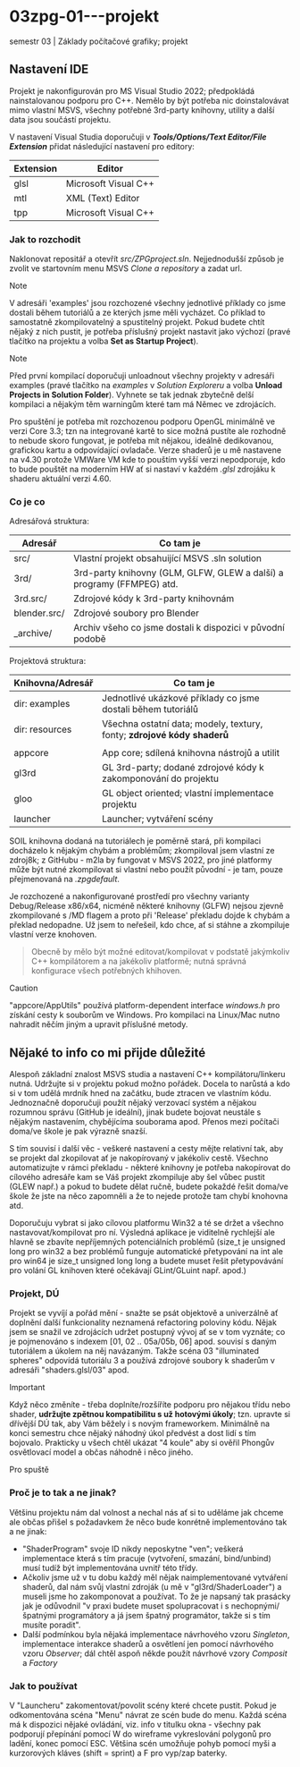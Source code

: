 # 03zpg-01---projekt
semestr 03 | Základy počítačové grafiky; projekt

## Nastavení IDE
Projekt je nakonfigurován pro MS Visual Studio 2022; předpokládá nainstalovanou podporu pro C++. Nemělo by být potřeba nic doinstalovávat mimo vlastní MSVS, všechny potřebné 3rd-party knihovny, utility a další data jsou součástí projektu.

V nastavení Visual Studia doporučuji v ***Tools/Options/Text Editor/File Extension*** přidat následující nastavení pro editory:

| Extension | Editor               |
|-----------|----------------------|
| glsl	    | Microsoft Visual C++ |
| mtl       | XML (Text) Editor    |
| tpp       | Microsoft Visual C++ |

### Jak to rozchodit
Naklonovat repositář a otevřít _src/ZPGproject.sln_. Nejjednodušší způsob je zvolit ve startovním menu MSVS _Clone a repository_ a zadat url.

> [!NOTE]
> V adresáři 'examples' jsou rozchozené všechny jednotlivé příklady co jsme dostali během tutoriálů a ze kterých jsme měli vycházet. Co příklad to samostatně zkompilovatelný a spustitelný projekt. Pokud budete chtít nějaký z nich pustit, je potřeba příslušný projekt nastavit jako výchozí (pravé tlačítko na projektu a volba **Set as Startup Project**).

> [!NOTE]
Před první kompilací doporučuji unloadnout všechny projekty v adresáři examples (pravé tlačítko na _examples_ v _Solution Exploreru_ a volba **Unload Projects in Solution Folder**). Vyhnete se tak jednak zbytečně delší kompilaci a nějakým těm warningům které tam má Němec ve zdrojácích.

Pro spuštění je potřeba mít rozchozenou podporu OpenGL minimálně ve verzi Core 3.3; tzn na integrované kartě to sice možná pustíte ale rozhodně to nebude skoro fungovat, je potřeba mít nějakou, ideálně dedikovanou, grafickou kartu a odpovídající ovladače. Verze shaderů je u mě nastavene na v4.30 protože VMWare VM kde to pouštím vyšší verzi nepodporuje, kdo to bude pouštět na moderním HW ať si nastaví v každém _.glsl_ zdrojáku k shaderu aktuální verzi 4.60.

### Co je co
Adresářová struktura:

| Adresář      | Co tam je                                                             |
|--------------|-----------------------------------------------------------------------|
| src/	       | Vlastní projekt obsahuijící MSVS .sln solution                        |
| 3rd/         | 3rd-party knihovny (GLM, GLFW, GLEW a další) a programy (FFMPEG) atd. |
| 3rd.src/     | Zdrojové kódy k 3rd-party knihovnám                                   |
| blender.src/ | Zdrojové soubory pro Blender                                          |
| _archive/    | Archiv všeho co jsme dostali k dispozici v původní podobě             |

Projektová struktura:

| Knihovna/Adresář | Co tam je                                                               |
|------------------|-------------------------------------------------------------------------|
| dir: examples	   | Jednotlivé ukázkové příklady co jsme dostali během tutoriálů            |
| dir: resources   | Všechna ostatní data; modely, textury, fonty; **zdrojové kódy shaderů** |
|                  |                                                                         |
| appcore          | App core; sdílená knihovna nástrojů a utilit                            |
| gl3rd            | GL 3rd-party; dodané zdrojové kódy k zakomponování do projektu          |
| gloo             | GL object oriented; vlastní implementace projektu                       |
| launcher         | Launcher; vytváření scény                                               |

SOIL knihovna dodaná na tutoriálech je poměrně stará, při kompilaci docházelo k nějakým chybám a problémům; zkompiloval jsem vlastní ze zdroj8k; z GitHubu - m2la by fungovat v MSVS 2022, pro jiné platformy může být nutné zkompilovat si vlastní nebo použít původní - je tam, pouze přejmenovaná na _.zpgdefault_.

Je rozchozené a nakonfigurované prostředí pro všechny varianty Debug/Release x86/x64, nicméně některé knihovny (GLFW) nejsou zjevně zkompilované s /MD flagem a proto při 'Release' překladu dojde k chybám a překlad nedopadne. Už jsem to neřešeil, kdo chce, ať si stáhne a zkompiluje vlastní verze knohoven.

> Obecně by mělo být možné editovat/kompilovat v podstatě jakýmkoliv C++ kompilátorem a na jakékoliv platformě; nutná správná konfigurace všech potřebných khihoven.

> [!CAUTION]
> "appcore/AppUtils" používá platform-dependent interface _windows.h_ pro získání cesty k souborům ve Windows. Pro kompilaci na Linux/Mac nutno nahradit něčím jiným a upravit příslušné metody.

## Nějaké to info co mi přijde důležité
Alespoň základní znalost MSVS studia a nastavení C++ kompilátoru/linkeru nutná. Udržujte si v projektu pokud možno pořádek. Docela to narůstá a kdo si v tom udělá mrdník hned na začátku, bude ztracen ve vlastním kódu. Jednoznačně doporučuji použít nějaký verzovací systém a nějakou rozumnou správu (GitHub je ideální), jinak budete bojovat neustále s nějakým nastavením, chybějícíma souborama apod. Přenos mezi počítači doma/ve škole je pak výrazně snazší.

S tím souvisí i další věc - veškeré nastavení a cesty mějte relativní tak, aby se projekt dal zkopilovat ať je nakopírovaný v jakékoliv cestě. Všechno automatizujte v rámci překladu - některé knihovny je potřeba nakopírovat do cílového adresáře kam se Váš projekt zkompiluje aby šel vůbec pustit (GLEW např.) a pokud to budete dělat ručně, budete pokaždé řešit doma/ve škole že jste na něco zapomněli a že to nejede protože tam chybí knohovna atd.

Doporučuju vybrat si jako cílovou platformu Win32 a té se držet a všechno nastavovat/kompilovat pro ní. Výsledná aplikace je viditelně rychlejší ale hlavně se zbavíte nepříjemných potenciálních problémů (size_t je unsigned long pro win32 a bez problémů funguje automatické přetypování na int ale pro win64 je size_t unsigned long long a budete muset řešit přetypovávání pro volání GL knihoven které očekávají GLint/GLuint např. apod.)

### Projekt, DÚ
Projekt se vyvíjí a pořád mění - snažte se psát objektově a univerzálně ať doplnění další funkcionality neznamená refactoring poloviny kódu. Nějak jsem se snažil ve zdrojácích udržet postupný vývoj ať se v tom vyznáte; co je pojmenováno s indexem [01, 02 .. 05a/05b, 06] apod. souvisí s daným tutoriálem a úkolem na něj navázaným. Takže scéna 03 "illuminated spheres" odpovídá tutoriálu 3 a používá zdrojové soubory k shaderům v adresáři "shaders.glsl/03" apod.

> [!IMPORTANT]
> Když něco změníte - třeba doplníte/rozšíříte podporu pro nějakou třídu nebo shader, **udržujte zpětnou kompatibilitu s už hotovými úkoly**; tzn. upravte si dřívější DÚ tak, aby Vám běžely i s novým frameworkem. Minimálně na konci semestru chce nějaký náhodný úkol předvést a dost lidí s tím bojovalo. Prakticky u všech chtěl ukázat "4 koule" aby si ověřil Phongův osvětlovací model a občas náhodně i něco jiného.

Pro spuště

### Proč je to tak a ne jinak?
Většinu projektu nám dal volnost a nechal nás ať si to uděláme jak chceme ale občas přišel s požadavkem že něco bude konrétně implementováno tak a ne jinak:
 - "ShaderProgram" svoje ID nikdy neposkytne "ven"; veškerá implementace která s tím pracuje (vytvoření, smazání, bind/unbind) musí tudíž být implementována uvnitř této třídy.
 - Ačkoliv jsme už v tu dobu každý měl nějak naimplementované vytváření shaderů, dal nám svůj vlastní zdroják (u mě v "gl3rd/ShaderLoader") a museli jsme ho zakomponovat a používat. To že je napsaný tak prasácky jak je odůvodnil "v praxi budete muset spolupracovat i s nechopnými/špatnými programátory a já jsem špatný programátor, takže si s tím musíte poradit".
 - Další podmínkou byla nějaká implementace návrhového vzoru _Singleton_, implementace interakce shaderů a osvětlení jen pomocí návrhového vzoru _Observer_; dál chtěl aspoň někde použít návrhové vzory _Composit_ a _Factory_
 
 ### Jak to používat
 V "Launcheru" zakomentovat/povolit scény které chcete pustit. Pokud je odkomentována scéna "Menu" návrat ze scén bude do menu. Každá scéna má k dispozici nějaké ovládání, viz. info v titulku okna - všechny pak podporují přepínání pomocí W do wireframe vykreslování polygonů pro ladění, konec pomocí ESC. Většina scén umožňuje pohyb pomocí myši a kurzorových kláves (shift = sprint) a F pro vyp/zap baterky.